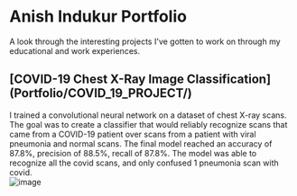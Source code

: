 # Anish Indukur Portfolio
A look through the interesting projects I've gotten to work on through my educational and work experiences. 

## [COVID-19 Chest X-Ray Image Classification] (Portfolio/COVID_19_PROJECT/)
I trained a convolutional neural network on a dataset of chest X-ray scans. The goal was to create a classifier that would reliably recognize scans that came from a COVID-19 patient over scans from a patient with viral pneumonia and normal scans. The final model reached an accuracy of 87.8%, precision of 88.5%, recall of 87.8%. The model was able to recognize all the covid scans, and only confused 1 pneumonia scan with covid.    
![image](https://github.com/AnishIndukur/Portfolio/assets/122327138/9cf4ab30-b757-4290-9f8f-2a771a1e71cb)

